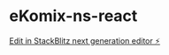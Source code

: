 # eKomix-ns-react

[Edit in StackBlitz next generation editor ⚡️](https://stackblitz.com/~/github.com/FearDread/eKomix-ns-react)